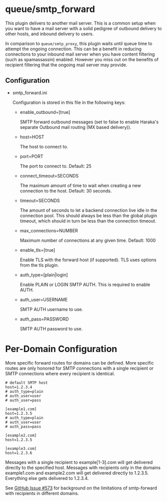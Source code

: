 queue/smtp\_forward
==================

This plugin delivers to another mail server. This is a common setup when you
want to have a mail server with a solid pedigree of outbound delivery to
other hosts, and inbound delivery to users.

In comparison to `queue/smtp_proxy`, this plugin waits until queue time to
attempt the ongoing connection. This can be a benefit in reducing connections
to your inbound mail server when you have content filtering (such as
spamassassin) enabled. However you miss out on the benefits of recipient
filtering that the ongoing mail server may provide.

Configuration
-------------

* smtp\_forward.ini

  Configuration is stored in this file in the following keys:

  * enable\_outbound=[true]

    SMTP forward outbound messages (set to false to enable Haraka's separate
    Outbound mail routing (MX based delivery)).

  * host=HOST

    The host to connect to.

  * port=PORT

    The port to connect to. Default: 25

  * connect\_timeout=SECONDS

    The maximum amount of time to wait when creating a new connection
    to the host.  Default: 30 seconds.

  * timeout=SECONDS

    The amount of seconds to let a backend connection live idle in the
    connection pool.  This should always be less than the global plugin
    timeout, which should in turn be less than the connection timeout.

  * max\_connections=NUMBER

    Maximum number of connections at any given time. Default: 1000

  * enable\_tls=[true]

    Enable TLS with the forward host (if supported). TLS uses options
    from the tls plugin.

  * auth\_type=[plain|login]

    Enable PLAIN or LOGIN SMTP AUTH.  This is required to enable AUTH.

  * auth\_user=USERNAME

    SMTP AUTH username to use.

  * auth\_pass=PASSWORD

    SMTP AUTH password to use.

# Per-Domain Configuration

More specific forward routes for domains can be defined. More specific routes
are only honored for SMTP connections with a single recipient or SMTP
connections where every recipient is identical.

    # default SMTP host
    host=1.2.3.4
    # auth_type=plain
    # auth_user=user
    # auth_user=pass

    [example1.com]
    host=1.2.3.5
    # auth_type=plain
    # auth_user=user
    # auth_pass=pass

    [example2.com]
    host=1.2.3.5

    [example3.com]
    host=1.2.3.6

Messages with a single recipient to example[1-3].com will get delivered
directly to the specified host. Messages with recipients only in the domains
example1.com and example2.com will get delivered directly to 1.2.3.5.
Everything else gets delivered to 1.2.3.4.

See [GitHub Issue #573](https://github.com/haraka/Haraka/issues/573) for
background on the limitations of smtp-forward with recipients in different
domains.
